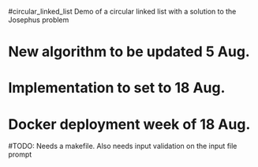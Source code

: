 #circular_linked_list
Demo of a circular linked list with a solution to the Josephus problem

# New algorithm to be updated 5 Aug. 
# Implementation to set to 18 Aug. 
# Docker deployment week of 18 Aug.
#TODO: Needs a makefile. Also needs input validation on the input file prompt
